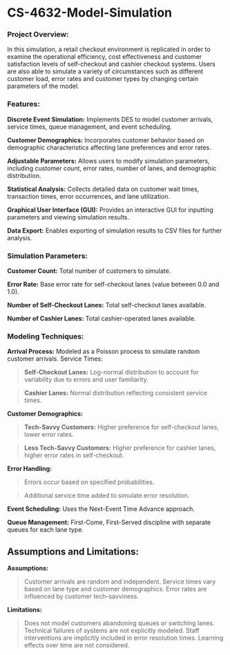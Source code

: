 # CS-4632-Model-Simulation
### Project Overview:

In this simulation, a retail checkout environment is replicated in order to examine the operational efficiency, cost effectiveness and customer satisfaction levels of self-checkout and cashier checkout systems. Users are also able to simulate a variety of circumstances such as different customer load, error rates and customer types by changing certain parameters of the model.

### Features:

**Discrete Event Simulation:** Implements DES to model customer arrivals, service times, queue management, and event scheduling.

**Customer Demographics:** Incorporates customer behavior based on demographic characteristics affecting lane preferences and error rates.

**Adjustable Parameters:** Allows users to modify simulation parameters, including customer count, error rates, number of lanes, and demographic distribution.

**Statistical Analysis:** Collects detailed data on customer wait times, transaction times, error occurrences, and lane utilization.

**Graphical User Interface (GUI):** Provides an interactive GUI for inputting parameters and viewing simulation results.

**Data Export:** Enables exporting of simulation results to CSV files for further analysis.

### Simulation Parameters:

**Customer Count:** Total number of customers to simulate.

**Error Rate:** Base error rate for self-checkout lanes (value between 0.0 and 1.0).

**Number of Self-Checkout Lanes:** Total self-checkout lanes available.

**Number of Cashier Lanes:** Total cashier-operated lanes available.

### Modeling Techniques:

**Arrival Process:** Modeled as a Poisson process to simulate random customer arrivals.
Service Times:

>**Self-Checkout Lanes:** Log-normal distribution to account for variability due to errors and user familiarity.

>**Cashier Lanes:** Normal distribution reflecting consistent service times.

**Customer Demographics:**

>**Tech-Savvy Customers:** Higher preference for self-checkout lanes, lower error rates.

>**Less Tech-Savvy Customers:** Higher preference for cashier lanes, higher error rates in self-checkout.

**Error Handling:**

>Errors occur based on specified probabilities.

>Additional service time added to simulate error resolution.

**Event Scheduling:** Uses the Next-Event Time Advance approach.

**Queue Management:** First-Come, First-Served discipline with separate queues for each lane type.

## Assumptions and Limitations:

**Assumptions:**

>Customer arrivals are random and independent.
>Service times vary based on lane type and customer demographics.
>Error rates are influenced by customer tech-savviness.

**Limitations:**
>Does not model customers abandoning queues or switching lanes.
>Technical failures of systems are not explicitly modeled.
>Staff interventions are implicitly included in error resolution times.
>Learning effects over time are not considered.

